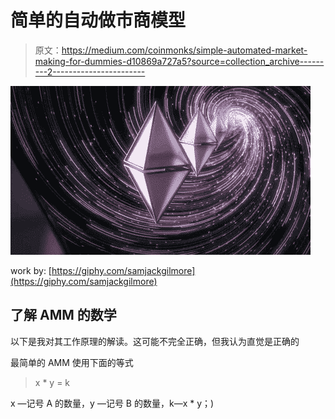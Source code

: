 # 简单的自动做市商模型

> 原文：<https://medium.com/coinmonks/simple-automated-market-making-for-dummies-d10869a727a5?source=collection_archive---------2----------------------->

![](img/109ad34ede61f3c4fc7224168c91f718.png)

work by: [https://giphy.com/samjackgilmore](https://giphy.com/samjackgilmore)

## 了解 AMM 的数学

以下是我对其工作原理的解读。这可能不完全正确，但我认为直觉是正确的

最简单的 AMM 使用下面的等式

> x * y = k

x —记号 A 的数量，y —记号 B 的数量，k—x * y；)